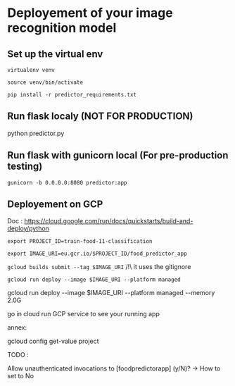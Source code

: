 # Deployement of your image recognition model

## Set up the virtual env
`virtualenv venv`

`source venv/bin/activate`

`pip install -r predictor_requirements.txt`

## Run flask localy (NOT FOR PRODUCTION)

python predictor.py

## Run flask with gunicorn local (For pre-production testing)

`gunicorn -b 0.0.0.0:8080 predictor:app`

## Deployement on GCP

Doc : https://cloud.google.com/run/docs/quickstarts/build-and-deploy/python

`export PROJECT_ID=train-food-11-classification`

`export IMAGE_URI=eu.gcr.io/$PROJECT_ID/food_predictor_app`

`gcloud builds submit --tag $IMAGE_URI` /!\ it uses the gitignore

`gcloud run deploy --image $IMAGE_URI --platform managed`

gcloud run deploy --image $IMAGE_URI --platform managed --memory 2.0G

go in cloud run GCP service to see your running app


annex: 


gcloud config get-value project

TODO :

Allow unauthenticated invocations to [foodpredictorapp] (y/N)? -> How to set to No